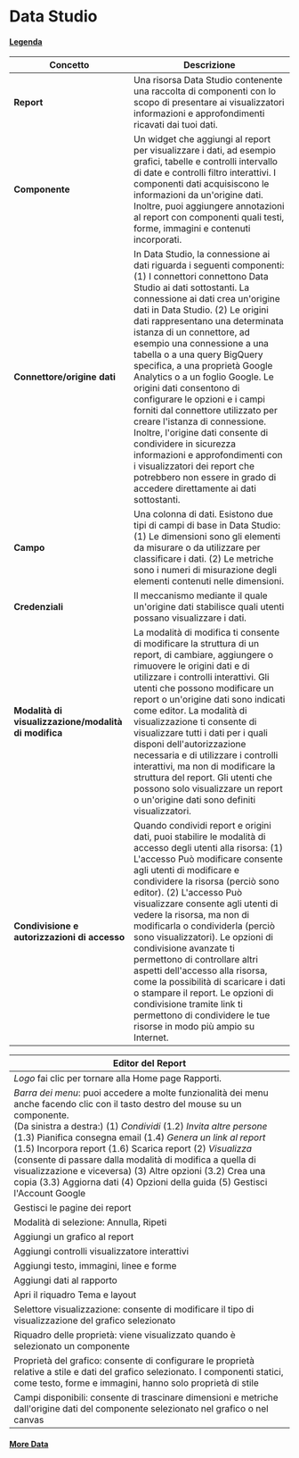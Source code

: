 # Data Studio

#### [Legenda](https://support.google.com/looker-studio/answer/9171315?hl=it&ref_topic=6267740#zippy=%2Cistruzioni)

| <b>Concetto<b> | <b>Descrizione<b> |
| - | - |
| <b>Report<b> | Una risorsa Data Studio contenente una raccolta di componenti con lo scopo di presentare ai visualizzatori informazioni e approfondimenti ricavati dai tuoi dati. |
| <b>Componente<b> | Un widget che aggiungi al report per visualizzare i dati, ad esempio grafici, tabelle e controlli intervallo di date e controlli filtro interattivi. I componenti dati acquisiscono le informazioni da un'origine dati. Inoltre, puoi aggiungere annotazioni al report con componenti quali testi, forme, immagini e contenuti incorporati. |
| <b>Connettore/origine dati<b> | In Data Studio, la connessione ai dati riguarda i seguenti componenti: (1) I connettori connettono Data Studio ai dati sottostanti. La connessione ai dati crea un'origine dati in Data Studio. (2) Le origini dati rappresentano una determinata istanza di un connettore, ad esempio una connessione a una tabella o a una query BigQuery specifica, a una proprietà Google Analytics o a un foglio Google. Le origini dati consentono di configurare le opzioni e i campi forniti dal connettore utilizzato per creare l'istanza di connessione. Inoltre, l'origine dati consente di condividere in sicurezza informazioni e approfondimenti con i visualizzatori dei report che potrebbero non essere in grado di accedere direttamente ai dati sottostanti. |
| <b>Campo<b> | Una colonna di dati. Esistono due tipi di campi di base in Data Studio: (1) Le dimensioni sono gli elementi da misurare o da utilizzare per classificare i dati. (2) Le metriche sono i numeri di misurazione degli elementi contenuti nelle dimensioni. |
| <b>Credenziali<b> | Il meccanismo mediante il quale un'origine dati stabilisce quali utenti possano visualizzare i dati. |
| <b>Modalità di visualizzazione/modalità di modifica<b> | La modalità di modifica ti consente di modificare la struttura di un report, di cambiare, aggiungere o rimuovere le origini dati e di utilizzare i controlli interattivi. Gli utenti che possono modificare un report o un'origine dati sono indicati come editor. La modalità di visualizzazione ti consente di visualizzare tutti i dati per i quali disponi dell'autorizzazione necessaria e di utilizzare i controlli interattivi, ma non di modificare la struttura del report. Gli utenti che possono solo visualizzare un report o un'origine dati sono definiti visualizzatori.
| <b>Condivisione e autorizzazioni di accesso<b> | Quando condividi report e origini dati, puoi stabilire le modalità di accesso degli utenti alla risorsa: (1) L'accesso Può modificare consente agli utenti di modificare e condividere la risorsa (perciò sono editor). (2) L'accesso Può visualizzare consente agli utenti di vedere la risorsa, ma non di modificarla o condividerla (perciò sono visualizzatori). Le opzioni di condivisione avanzate ti permettono di controllare altri aspetti dell'accesso alla risorsa, come la possibilità di scaricare i dati o stampare il report. Le opzioni di condivisione tramite link ti permettono di condividere le tue risorse in modo più ampio su Internet. |

| Editor del Report |
|-|  
| _Logo_ fai clic per tornare alla Home page Rapporti. |
| _Barra dei menu_: puoi accedere a molte funzionalità dei menu anche facendo clic con il tasto destro del mouse su un componente. <br> (Da sinistra a destra:) (1) _Condividi_ (1.2) _Invita altre persone_ (1.3) Pianifica consegna email (1.4) _Genera un link al report_ (1.5) Incorpora report (1.6) Scarica report (2) _Visualizza_ (consente di passare dalla modalità di modifica a quella di visualizzazione e viceversa) (3) Altre opzioni (3.2) Crea una copia (3.3) Aggiorna dati (4) Opzioni della guida (5) Gestisci l'Account Google |
| Gestisci le pagine dei report |
| Modalità di selezione: Annulla, Ripeti |
| Aggiungi un grafico al report |
| Aggiungi controlli visualizzatore interattivi |
| Aggiungi testo, immagini, linee e forme |
| Aggiungi dati al rapporto |
| Apri il riquadro Tema e layout | 
| Selettore visualizzazione: consente di modificare il tipo di visualizzazione del grafico selezionato |
| Riquadro delle proprietà: viene visualizzato quando è selezionato un componente |
| Proprietà del grafico: consente di configurare le proprietà relative a stile e dati del grafico selezionato. I componenti statici, come testo, forme e immagini, hanno solo proprietà di stile |
| Campi disponibili: consente di trascinare dimensioni e metriche dall'origine dati del componente selezionato nel grafico o nel canvas |

#### [More Data](https://support.google.com/looker-studio#topic=6267740)
